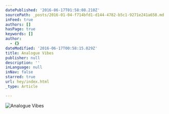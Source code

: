 ```yaml
---
datePublished: '2016-06-17T01:58:08.210Z'
sourcePath: _posts/2016-01-04-f714bfd1-d144-4782-b5c1-9271e241a658.md
inFeed: true
authors: []
hasPage: true
keywords: []
author:
  - {}
dateModified: '2016-06-17T00:58:15.029Z'
title: Analogue Vibes
publisher: null
description: ''
inLanguage: null
inNav: false
starred: true
url: hey/index.html
_type: Article

---
```

![Analogue Vibes](https://imgflo.herokuapp.com/graph/vahj1ThiexotieMo/c6c3c413c94eb1f4453b3ea1f73832eb/croprotate.jpg?cropheight=1631&cropwidth=2464&degrees=0&input=https%3A%2F%2Fthe-grid-user-content.s3-us-west-2.amazonaws.com%2Ff1991269-69b6-4b36-ada7-8bb46dbd1be0.jpg&x=0&y=0)